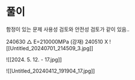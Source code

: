 # 풀이
함정이 있는 문제
사용성 검토와 안전성 검토가 같이 있음.. 

240630 △ E=210000MPa (강재)
240510 X 
![[Untitled_20240701_214509_3.jpg]]


![[2024. 5. 12. - 17.jpg]]

![[Untitled_20240412_191904_17.jpg]]
